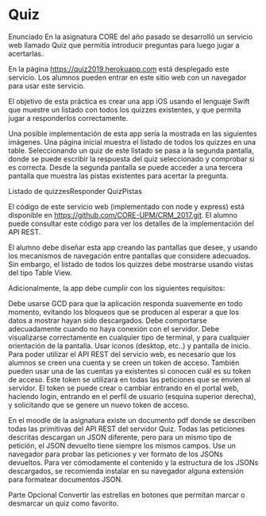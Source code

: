 # Quiz
Enunciado
En la asignatura CORE del año pasado se desarrolló un servicio web llamado Quiz que permitía introducir preguntas para luego jugar a acertarlas.

En la página https://quiz2019.herokuapp.com está desplegado este servicio. Los alumnos pueden entrar en este sitio web con un navegador para usar este servicio.

El objetivo de esta práctica es crear una app iOS usando el lenguaje Swift que muestre un listado con todos los quizzes existentes, y que permita jugar a responderlos correctamente.

Una posible implementación de esta app sería la mostrada en las siguientes imágenes. Una página inicial muestra el listado de todos los quizzes en una table. Seleccionando un quiz de este listado se pasa a la segunda pantalla, donde se puede escribir la respuesta del quiz seleccionado y comprobar si es correcta. Desde la segunda pantalla se puede acceder a una tercera pantalla que muestra las pistas existentes para acertar la pregunta.

Listado de quizzesResponder QuizPistas

El código de este servicio web (implementado con node y express) está disponible en https://github.com/CORE-UPM/CRM_2017.git. El alumno puede consultar este código para ver los detalles de la implementación del API REST.

El alumno debe diseñar esta app creando las pantallas que desee, y usando los mecanismos de navegación entre pantallas que considere adecuados. Sin embargo, el listado de todos los quizzes debe mostrarse usando vistas del tipo Table View.

Adicionalmente, la app debe cumplir con los siguientes requisitos:

Debe usarse GCD para que la aplicación responda suavemente en todo momento, evitando los bloqueos que se producen al esperar a que los datos a mostrar hayan sido descargados.
Debe comportarse adecuadamente cuando no haya conexión con el servidor.
Debe visualizarse correctamente en cualquier tipo de terminal, y para cualquier orientación de la pantalla.
Usar iconos (desktop, etc..) y pantalla de inicio. 
Para poder utilizar el API REST del servicio web, es necesario que los alumnos se creen una cuenta y se creen un token de acceso. También pueden usar una de las cuentas ya existentes si conocen cuál es su token de acceso. Este token se utilizará en todas las peticiones que se envíen al servidor. El token se puede crear o cambiar entrando en el portal web, haciendo login, entrando en el perfil de usuario (esquina superior derecha), y solicitando que se genere un nuevo token de acceso. 

En el moodle de la asignatura existe un documento pdf donde se describen todas las primitivas del API REST del servidor Quiz. Todas las peticiones descritas descargan un JSON diferente, pero para un mismo tipo de petición, el JSON devuelto tiene siempre los mismos campos. Use un navegador para probar las peticiones y ver formato de los JSONs devueltos. Para ver cómodamente el contenido y la estructura de los JSONs descargados, se recomienda instalar en su navegador alguna extensión para formatear documentos JSON.

Parte Opcional
Convertir las estrellas en botones que permitan marcar o desmarcar un quiz como favorito.

